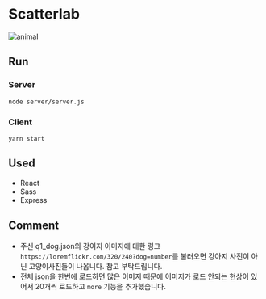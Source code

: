 # Scatterlab

![animal](/img/scatterlab.gif)

## Run

### Server

`node server/server.js`

### Client

`yarn start`

## Used

- React
- Sass
- Express

## Comment

- 주신 q1_dog.json의 강이지 이미지에 대한 링크 `https://loremflickr.com/320/240?dog=number`를 불러오면 강아지 사진이 아닌 고양이사진들이 나옵니다. 참고 부탁드립니다.
- 전체 json을 한번에 로드하면 많은 이미지 때문에 이미지가 로드 안되는 현상이 있어서 20개씩 로드하고 `more` 기능을 추가했습니다.
